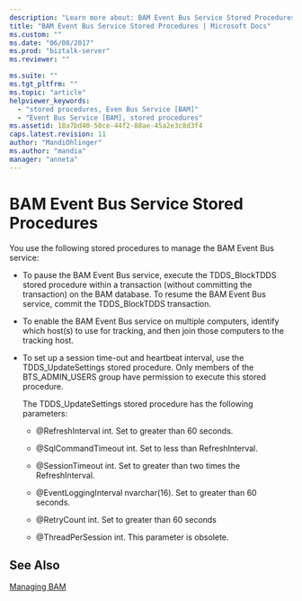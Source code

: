```yaml
---
description: "Learn more about: BAM Event Bus Service Stored Procedures"
title: "BAM Event Bus Service Stored Procedures | Microsoft Docs"
ms.custom: ""
ms.date: "06/08/2017"
ms.prod: "biztalk-server"
ms.reviewer: ""

ms.suite: ""
ms.tgt_pltfrm: ""
ms.topic: "article"
helpviewer_keywords: 
  - "stored procedures, Even Bus Service [BAM]"
  - "Event Bus Service [BAM], stored procedures"
ms.assetid: 18a7bd40-50ce-44f2-88ae-45a2e3c8d3f4
caps.latest.revision: 11
author: "MandiOhlinger"
ms.author: "mandia"
manager: "anneta"
---
```

# BAM Event Bus Service Stored Procedures
You use the following stored procedures to manage the BAM Event Bus service:  
  
-   To pause the BAM Event Bus service, execute the TDDS_BlockTDDS stored procedure within a transaction (without committing the transaction) on the BAM database. To resume the BAM Event Bus service, commit the TDDS_BlockTDDS transaction.  
  
-   To enable the BAM Event Bus service on multiple computers, identify which host(s) to use for tracking, and then join those computers to the tracking host.  
  
-   To set up a session time-out and heartbeat interval, use the TDDS_UpdateSettings stored procedure. Only members of the BTS_ADMIN_USERS group have permission to execute this stored procedure.  
  
     The TDDS_UpdateSettings stored procedure has the following parameters:  
  
    -   @RefreshInterval int. Set to greater than 60 seconds.  
  
    -   @SqlCommandTimeout int. Set to less than RefreshInterval.  
  
    -   @SessionTimeout int. Set to greater than two times the RefreshInterval.  
  
    -   @EventLoggingInterval nvarchar(16). Set to greater than 60 seconds.  
  
    -   @RetryCount int. Set to greater than 60 seconds  
  
    -   @ThreadPerSession int. This parameter is obsolete.  
  
## See Also  
 [Managing BAM](../core/managing-bam.md)
